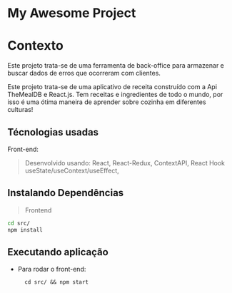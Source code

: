 # My Awesome Project

# Contexto
Este projeto trata-se de uma ferramenta de back-office para armazenar e buscar dados de erros que ocorreram com clientes.

Este projeto trata-se de uma aplicativo de receita construído com a Api TheMealDB e React.js. Tem receitas e ingredientes de todo o mundo, por isso é uma ótima maneira de aprender sobre cozinha em diferentes culturas!

## Técnologias usadas

Front-end:
> Desenvolvido usando: React, React-Redux, ContextAPI, React Hook useState/useContext/useEffect, 


## Instalando Dependências

> Frontend
```bash
cd src/
npm install
``` 
## Executando aplicação

* Para rodar o front-end:
  ```
    cd src/ && npm start
  ```
